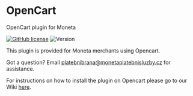 # OpenCart
OpenCart plugin for Moneta 

[![GitHub license](https://img.shields.io/github/license/moneta-money-bank/Opencart)](https://github.com/moneta-money-bank/Opencart/blob/master/LICENSE) ![Version](https://img.shields.io/badge/version-1.1.0-informational)

This plugin is provided for Moneta merchants using Opencart.

Got a question? Email platebnibrana@monetaplatebnisluzby.cz for assistance.

For instructions on how to install the plugin on Opencart please go to our Wiki [here](https://github.com/moneta-money-bank/OpenCart/wiki/Installation-of-Moneta-Plugin-for-OpenCart.).
